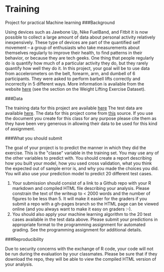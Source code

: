 # Training
Project for practical Machine learning
###Background

Using devices such as Jawbone Up, Nike FuelBand, and Fitbit it is now possible to collect a large amount 
of data about personal activity relatively inexpensively. These type of devices are part of the quantified 
self movement – a group of enthusiasts who take measurements about themselves regularly to improve their 
health, to find patterns in their behavior, or because they are tech geeks. One thing that people 
regularly do is quantify how much of a particular activity they do, but they rarely quantify how well 
they do it. In this project, your goal will be to use data from accelerometers on the belt, forearm, 
arm, and dumbell of 6 participants. They were asked to perform barbell lifts correctly and incorrectly 
in 5 different ways. More information is available from the website 
[here](http://groupware.les.inf.puc-rio.br/har) (see the section on the Weight Lifting Exercise Dataset).  


###Data 

The training data for this project are available 
[here](https://d396qusza40orc.cloudfront.net/predmachlearn/pml-training.csv)
The test data are available [here](https://d396qusza40orc.cloudfront.net/predmachlearn/pml-testing.csv).
The data for this project come from [this]( http://groupware.les.inf.puc-rio.br/har) source. 
If you use the document you create for this class for any purpose please cite them as they have 
been very generous in allowing their data to be used for this kind of assignment. 

###What you should submit

The goal of your project is to predict the manner in which they did the exercise. This is the "classe" variable in the training set. You may use any of the other variables to predict with. You should create a report describing how you built your model, how you used cross validation, what you think the expected out of sample error is, and why you made the choices you did. You will also use your prediction model to predict 20 different test cases. 

1. Your submission should consist of a link to a Github repo with your R markdown and compiled HTML file 
describing your analysis. Please constrain the text of the writeup to < 2000 words and the number of 
figures to be less than 5. It will make it easier for the graders if you submit a repo with a 
gh-pages branch so the HTML page can be viewed online (and you always want to make it easy on graders :-).
2. You should also apply your machine learning algorithm to the 20 test cases available in the test data above. 
Please submit your predictions in appropriate format to the programming assignment for automated grading. 
See the programming assignment for additional details. 

###Reproducibility 

Due to security concerns with the exchange of R code, your code will not be run during the evaluation by 
your classmates. Please be sure that if they download the repo, they will be able to view the compiled 
HTML version of your analysis. 
